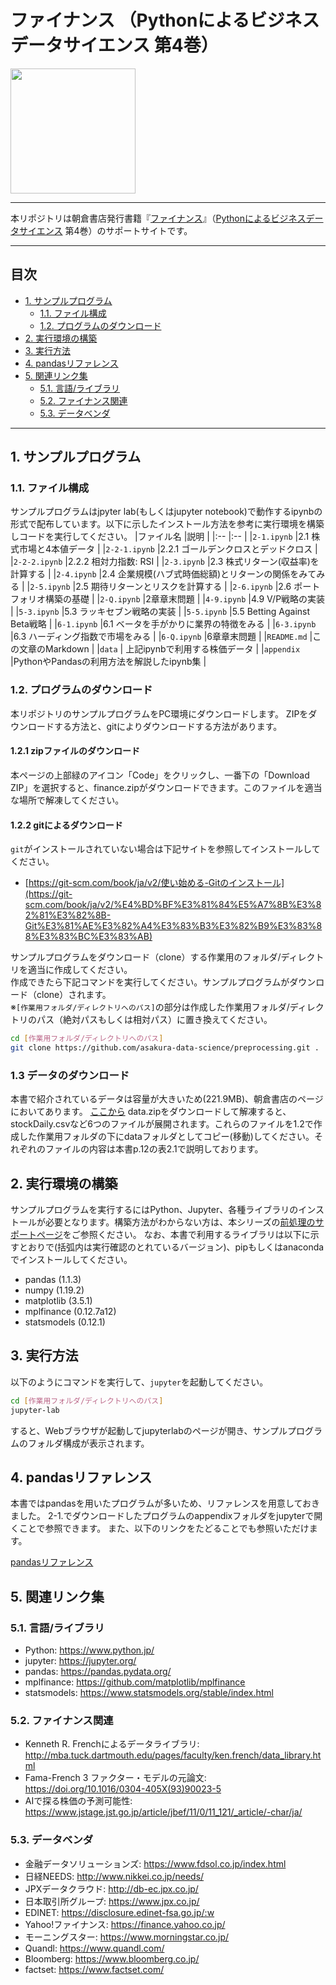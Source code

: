 # ファイナンス （Pythonによるビジネスデータサイエンス 第4巻）

<img src="https://www.asakura.co.jp/user_data/product_image/12914/1.jpg" width="200px" >

---

本リポジトリは朝倉書店発行書籍『[ファイナンス](https://www.asakura.co.jp/detail.php?book_code=12914)』（[Pythonによるビジネスデータサイエンス](https://www.asakura.co.jp/series_books.php?series_id=349) 第4巻）のサポートサイトです。

---

## 目次
- [1. サンプルプログラム](#1.サンプルプログラム)
	- [1.1. ファイル構成](#1.1.ファイル構成)
	- [1.2. プログラムのダウンロード](#1.2.プログラムのダウンロード)
- [2. 実行環境の構築](#2.実行環境の構築)
- [3. 実行方法](#3.実行方法)
- [4. pandasリファレンス](#4.pandasリファレンス)
- [5. 関連リンク集](#4.関連リンク集)
	- [5.1. 言語/ライブラリ](#4.1.言語/ライブラリ)
	- [5.2. ファイナンス関連](#5.2.ファイナンス関連)
	- [5.3. データベンダ](#4.2.データベンダ)

---


## 1. サンプルプログラム

### 1.1. ファイル構成

サンプルプログラムはjpyter lab(もしくはjupyter notebook)で動作するipynbの形式で配布しています。以下に示したインストール方法を参考に実行環境を構築しコードを実行してください。
|ファイル名   |説明  |
|:--          |:--   |
|`2-1.ipynb` |2.1 株式市場と4本値データ |
|`2-2-1.ipynb` |2.2.1 ゴールデンクロスとデッドクロス |
|`2-2-2.ipynb`  |2.2.2 相対力指数: RSI |
|`2-3.ipynb` |2.3 株式リターン(収益率)を計算する |
|`2-4.ipynb` |2.4 企業規模(ハブ式時価総額)とリターンの関係をみてみる |
|`2-5.ipynb` |2.5 期待リターンとリスクを計算する |
|`2-6.ipynb` |2.6 ポートフォリオ構築の基礎 |
|`2-Q.ipynb` |2章章末問題 |
|`4-9.ipynb` |4.9 V/P戦略の実装 |
|`5-3.ipynb` |5.3 ラッキセブン戦略の実装 |
|`5-5.ipynb` |5.5 Betting Against Beta戦略 |
|`6-1.ipynb` |6.1 ベータを手がかりに業界の特徴をみる |
|`6-3.ipynb` |6.3 ハーディング指数で市場をみる |
|`6-Q.ipynb` |6章章末問題 |
|`README.md` |この文章のMarkdown |
|`data` | 上記ipynbで利用する株価データ |
|`appendix` |PythonやPandasの利用方法を解説したipynb集 |

### 1.2. プログラムのダウンロード

本リポジトリのサンプルプログラムをPC環境にダウンロードします。
ZIPをダウンロードする方法と、gitによりダウンロードする方法があります。

#### 1.2.1 zipファイルのダウンロード
本ページの上部緑のアイコン「Code」をクリックし、一番下の「Download ZIP」を選択すると、finance.zipがダウンロードできます。このファイルを適当な場所で解凍してください。

#### 1.2.2 gitによるダウンロード
`git`がインストールされていない場合は下記サイトを参照してインストールしてください。

* [https://git-scm.com/book/ja/v2/使い始める-Gitのインストール](https://git-scm.com/book/ja/v2/%E4%BD%BF%E3%81%84%E5%A7%8B%E3%82%81%E3%82%8B-Git%E3%81%AE%E3%82%A4%E3%83%B3%E3%82%B9%E3%83%88%E3%83%BC%E3%83%AB)

サンプルプログラムをダウンロード（clone）する作業用のフォルダ/ディレクトリを適当に作成してください。  
作成できたら下記コマンドを実行してください。サンプルプログラムがダウンロード（clone）されます。  
※`[作業用フォルダ/ディレクトリへのパス]`の部分は作成した作業用フォルダ/ディレクトリのパス（絶対パスもしくは相対パス）に置き換えてください。
```bash
cd [作業用フォルダ/ディレクトリへのパス]
git clone https://github.com/asakura-data-science/preprocessing.git .
```
### 1.3 データのダウンロード
本書で紹介されているデータは容量が大きいため(221.9MB)、朝倉書店のページにおいてあります。
[ここから](https://app.box.com/s/8jibj2iqh3asjkgfdj3dg8fts9nluzyy) data.zipをダウンロードして解凍すると、stockDaily.csvなど6つのファイルが展開されます。これらのファイルを1.2で作成した作業用フォルダの下にdataフォルダとしてコピー(移動)してください。それぞれのファイルの内容は本書p.12の表2.1で説明しております。

## 2. 実行環境の構築
サンプルプログラムを実行するにはPython、Jupyter、各種ライブラリのインストールが必要となります。構築方法がわからない方は、本シリーズの[前処理のサポートページ](https://github.com/asakura-data-science/preprocessing)をご参照ください。
なお、本書で利用するライブラリは以下に示すとおりで(括弧内は実行確認のとれているバージョン)、pipもしくはanacondaでインストールしてください。

* pandas (1.1.3)
* numpy (1.19.2)
* matplotlib (3.5.1)
* mplfinance (0.12.7a12)
* statsmodels (0.12.1)


## 3. 実行方法

以下のようにコマンドを実行して、`jupyter`を起動してください。

```bash
cd [作業用フォルダ/ディレクトリへのパス]
jupyter-lab
```

すると、Webブラウザが起動してjupyterlabのページが開き、サンプルプログラムのフォルダ構成が表示されます。  

## 4. pandasリファレンス
本書ではpandasを用いたプログラムが多いため、リファレンスを用意しておきました。
2-1.でダウンロードしたプログラムのappendixフォルダをjupyterで開くことで参照できます。
また、以下のリンクをたどることでも参照いただけます。

[pandasリファレンス](https://asakura-data-science.github.io/finance/)

## 5. 関連リンク集

### 5.1. 言語/ライブラリ
- Python: https://www.python.jp/
- jupyter: https://jupyter.org/
- pandas: https://pandas.pydata.org/
- mplfinance: https://github.com/matplotlib/mplfinance
- statsmodels: https://www.statsmodels.org/stable/index.html

### 5.2. ファイナンス関連
- Kenneth R. Frenchによるデータライブラリ: http://mba.tuck.dartmouth.edu/pages/faculty/ken.french/data_library.html
- Fama-French 3 ファクター・モデルの元論文: https://doi.org/10.1016/0304-405X(93)90023-5
- AIで探る株価の予測可能性: https://www.jstage.jst.go.jp/article/jbef/11/0/11_121/_article/-char/ja/

### 5.3. データベンダ
- 金融データソリューションズ: https://www.fdsol.co.jp/index.html
- 日経NEEDS: http://www.nikkei.co.jp/needs/
- JPXデータクラウド: http://db-ec.jpx.co.jp/
- 日本取引所グループ: https://www.jpx.co.jp/
- EDINET: https://disclosure.edinet-fsa.go.jp/:w
- Yahoo!ファイナンス: https://finance.yahoo.co.jp/
- モーニングスター: https://www.morningstar.co.jp/
- Quandl: https://www.quandl.com/
- Bloomberg: https://www.bloomberg.co.jp/
- factset: https://www.factset.com/
